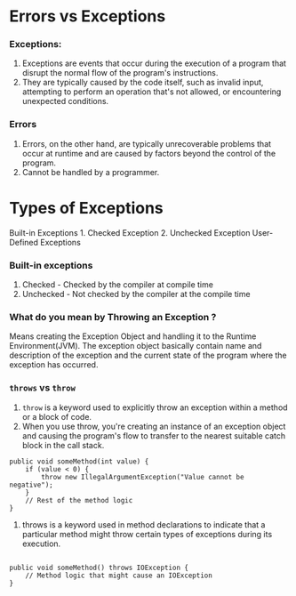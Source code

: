 # Errors vs Exceptions

### Exceptions:

1.    Exceptions are events that occur during the execution of a program that disrupt the normal flow of the program's instructions.
 2.   They are typically caused by the code itself, such as invalid input, attempting to perform an operation that's not allowed, or encountering unexpected conditions.

### Errors
1. Errors, on the other hand, are typically unrecoverable problems that occur at runtime and are caused by factors beyond the control of the program.
2. Cannot be handled by a programmer.

# Types of Exceptions

Built-in Exceptions
       1. Checked Exception
       2.  Unchecked Exception 
User-Defined Exceptions

### Built-in exceptions
1. Checked - Checked by the compiler at compile time 
2. Unchecked - Not checked by the compiler at the compile time

### What do you mean by **Throwing an Exception** ?

Means creating the Exception Object and handling it to the Runtime Environment(JVM).
The exception object basically contain name and description of the exception and the current state of the program where the exception has occurred.


### `throws` vs  `throw`

1. `throw` is a keyword used to explicitly throw an exception within a method or a block of code.
2. When you use throw, you're creating an instance of an exception object and causing the program's flow to transfer to the nearest suitable catch block in the call stack.
```
public void someMethod(int value) {
    if (value < 0) {
        throw new IllegalArgumentException("Value cannot be negative");
    }
    // Rest of the method logic
}

```

1. throws is a keyword used in method declarations to indicate that a particular method might throw certain types of exceptions during its execution.

```

public void someMethod() throws IOException {
    // Method logic that might cause an IOException
}

```